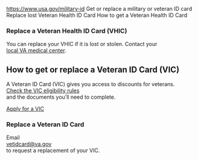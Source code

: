 

https://www.usa.gov/military-id
Get or replace a military or veteran ID card
Replace lost Veteran Health ID Card
How to get a Veteran Health ID Card

### Replace a Veteran Health ID Card (VHIC)

You can replace your VHIC if it is lost or stolen. Contact your  
[local VA medical center](https://www.va.gov/find-locations/).

**How to get or replace a Veteran ID Card (VIC)**
-------------------------------------------------

A Veteran ID Card (VIC) gives you access to discounts for veterans.  
[Check the VIC eligibility rules](https://www.va.gov/records/get-veteran-id-cards/vic/)  
and the documents you’ll need to complete.

[Apply for a VIC](https://eauth.va.gov/accessva/?cspSelectFor=vic)

### Replace a Veteran ID Card

Email  
[vetidcard@va.gov](mailto:vetidcard@va.gov)  
to request a replacement of your VIC.
